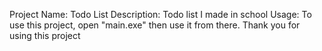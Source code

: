 Project Name: Todo List
Description: Todo list I made in school
Usage: To use this project, open "main.exe" then use it from there.
Thank you for using this project
